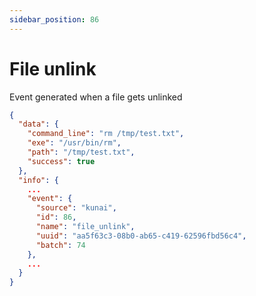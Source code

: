 ```yaml
---
sidebar_position: 86
---
```


# File unlink

Event generated when a file gets unlinked

```json
{
  "data": {
    "command_line": "rm /tmp/test.txt",
    "exe": "/usr/bin/rm",
    "path": "/tmp/test.txt",
    "success": true
  },
  "info": {
    ...
    "event": {
      "source": "kunai",
      "id": 86,
      "name": "file_unlink",
      "uuid": "aa5f63c3-08b0-ab65-c419-62596fbd56c4",
      "batch": 74
    },
    ...
  }
}
```
